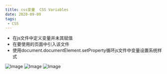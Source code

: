 ```yaml
---
title: css变量  CSS Variables
date: 2020-09-09
tags:
 - CSS
---
```


- 在js文件中定义变量并未其赋值
- 在要使用的页面中引入该文件
- 使用document.documentElement.setProperty循环js文件中变量设置系统样式

![Image](/img/variables-1.png)
![Image](/img/variables-2.png)
![Image](/img/variables-3.png)